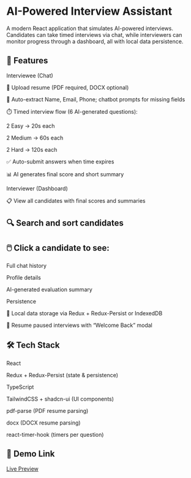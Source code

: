 # AI-Powered Interview Assistant

A modern React application that simulates AI-powered interviews.
Candidates can take timed interviews via chat, while interviewers can monitor progress through a dashboard, all with local data persistence.

## 🚀 Features
Interviewee (Chat)

📄 Upload resume (PDF required, DOCX optional)

📝 Auto-extract Name, Email, Phone; chatbot prompts for missing fields

⏱️ Timed interview flow (6 AI-generated questions):

2 Easy → 20s each

2 Medium → 60s each

2 Hard → 120s each

✅ Auto-submit answers when time expires

📊 AI generates final score and short summary

Interviewer (Dashboard)

📋 View all candidates with final scores and summaries

## 🔍 Search and sort candidates

## 🖱️ Click a candidate to see:

Full chat history

Profile details

AI-generated evaluation summary

Persistence

💾 Local data storage via Redux + Redux-Persist or IndexedDB

🔄 Resume paused interviews with “Welcome Back” modal

## 🛠️ Tech Stack

React

Redux + Redux-Persist (state & persistence)

TypeScript

TailwindCSS + shadcn-ui (UI components)

pdf-parse (PDF resume parsing)

docx (DOCX resume parsing)

react-timer-hook (timers per question)

## 🔗 Demo Link

[Live Preview]()
